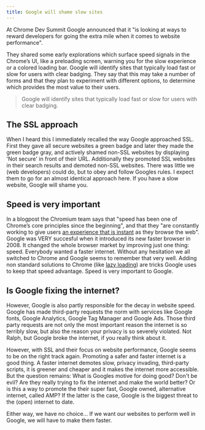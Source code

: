 ```yaml
---
title: Google will shame slow sites
---
```


At Chrome Dev Summit Google announced that it "is looking at ways to reward developers for going the extra mile when it comes to website performance". 

They shared some early explorations which surface speed signals in the Chrome’s UI, like a preloading screen, warning you for the slow experience or a colored loading bar. Google will identify sites that typically load fast or slow for users with clear badging. They say that this may take a number of forms and that they plan to experiment with different options, to determine which provides the most value to their users.

> Google will identify sites that typically load fast or slow for users with clear badging.

## The SSL approach

When I heard this I immediately recalled the way Google approached SSL. First they gave all secure websites a green badge and later they made the green badge gray, and actively shamed non-SSL websites by displaying 'Not secure' in front of their URL. Additionally they promoted SSL websites in their search results and demoted non-SSL websites. There was little we (web developers) could do, but to obey and follow Googles rules. I expect them to go for an almost identical approach here. If you have a slow website, Google will shame you.

## Speed is very important

In a blogpost the Chromium team says that "speed has been one of Chrome’s core principles since the beginning", and that they "are constantly working to give users [an experience that is instant](/blog/websites-that-load-instantly/) as they browse the web". Google was VERY succesful when it introduced its new faster browser in 2008. It changed the whole browser market by improving just one thing: speed. Everybody wanted a faster internet. Without any hesitation we all switched to Chrome and Google seems to remember that very well. Adding non standard solutions to Chrome (like [lazy loading](https://web.dev/native-lazy-loading/)) are tricks Google uses to keep that speed advantage. Speed is very important to Google.

## Is Google fixing the internet?

However, Google is also partly responsible for the decay in website speed. Google has made third-party requests the norm with services like Google fonts, Google Analytics, Google Tag Manager and Google Ads. Those third party requests are not only the most important reason the internet is so terribly slow, but also the reason your privacy is so severely violated. Not Ralph, but Google broke the internet, if you really think about it. 

However, with SSL and their focus on website performance, Google seems to be on the right track again. Promoting a safer and faster internet is a good thing. A faster internet demotes slow, privacy invading, third-party scripts, it is greener and cheaper and it makes the internet more accessible. But the question remains: What is Googles motive for doing good? Don't be evil? Are they really trying to fix the internet and make the world better? Or is this a way to promote the their super fast, Google owned, alternative internet, called AMP? If the latter is the case, Google is the biggest threat to the (open) internet to date. 

Either way, we have no choice... If we want our websites to perform well in Google, we will have to make them faster.